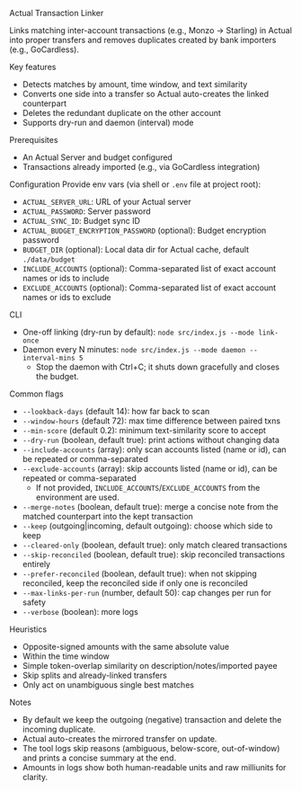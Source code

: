Actual Transaction Linker

Links matching inter-account transactions (e.g., Monzo → Starling) in Actual into proper transfers and removes duplicates created by bank importers (e.g., GoCardless).

Key features

- Detects matches by amount, time window, and text similarity
- Converts one side into a transfer so Actual auto-creates the linked counterpart
- Deletes the redundant duplicate on the other account
- Supports dry-run and daemon (interval) mode

Prerequisites

- An Actual Server and budget configured
- Transactions already imported (e.g., via GoCardless integration)

Configuration
Provide env vars (via shell or `.env` file at project root):

- `ACTUAL_SERVER_URL`: URL of your Actual server
- `ACTUAL_PASSWORD`: Server password
- `ACTUAL_SYNC_ID`: Budget sync ID
- `ACTUAL_BUDGET_ENCRYPTION_PASSWORD` (optional): Budget encryption password
- `BUDGET_DIR` (optional): Local data dir for Actual cache, default `./data/budget`
- `INCLUDE_ACCOUNTS` (optional): Comma-separated list of exact account names or ids to include
- `EXCLUDE_ACCOUNTS` (optional): Comma-separated list of exact account names or ids to exclude

CLI

- One-off linking (dry-run by default): `node src/index.js --mode link-once`
- Daemon every N minutes: `node src/index.js --mode daemon --interval-mins 5`
  - Stop the daemon with Ctrl+C; it shuts down gracefully and closes the budget.

Common flags

- `--lookback-days` (default 14): how far back to scan
- `--window-hours` (default 72): max time difference between paired txns
- `--min-score` (default 0.2): minimum text-similarity score to accept
- `--dry-run` (boolean, default true): print actions without changing data
- `--include-accounts` (array): only scan accounts listed (name or id), can be repeated or comma-separated
- `--exclude-accounts` (array): skip accounts listed (name or id), can be repeated or comma-separated
  - If not provided, `INCLUDE_ACCOUNTS`/`EXCLUDE_ACCOUNTS` from the environment are used.
- `--merge-notes` (boolean, default true): merge a concise note from the matched counterpart into the kept transaction
- `--keep` (outgoing|incoming, default outgoing): choose which side to keep
- `--cleared-only` (boolean, default true): only match cleared transactions
- `--skip-reconciled` (boolean, default true): skip reconciled transactions entirely
- `--prefer-reconciled` (boolean, default true): when not skipping reconciled, keep the reconciled side if only one is reconciled
- `--max-links-per-run` (number, default 50): cap changes per run for safety
- `--verbose` (boolean): more logs

Heuristics

- Opposite-signed amounts with the same absolute value
- Within the time window
- Simple token-overlap similarity on description/notes/imported payee
- Skip splits and already-linked transfers
- Only act on unambiguous single best matches

Notes

- By default we keep the outgoing (negative) transaction and delete the incoming duplicate.
- Actual auto-creates the mirrored transfer on update.
- The tool logs skip reasons (ambiguous, below-score, out-of-window) and prints a concise summary at the end.
- Amounts in logs show both human-readable units and raw milliunits for clarity.
